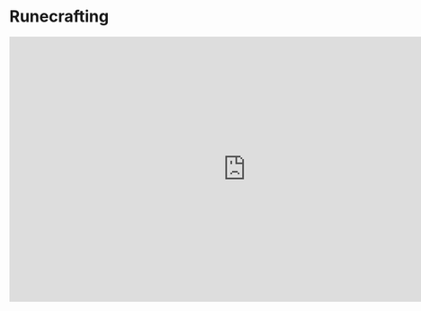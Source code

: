 # Runecrafting

<iframe width="840" height="472" src="https://www.youtube.com/embed/w6Pqbeph84w" title="YouTube video player" frameborder="0" allow="accelerometer; autoplay; clipboard-write; encrypted-media; gyroscope; picture-in-picture" allowfullscreen></iframe>
